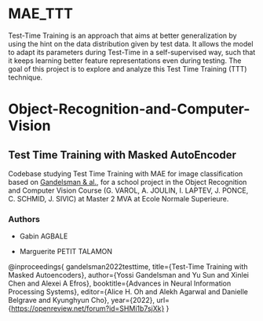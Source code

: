 # MAE_TTT
Test-Time Training is an approach that aims at better generalization by using the hint on the data distribution given by test data. It allows the model to adapt its parameters during Test-Time in a self-supervised way, such that it keeps learning better feature representations even during testing. The goal of this project is to explore and analyze this Test Time Training (TTT) technique.

# Object-Recognition-and-Computer-Vision
## Test Time Training with Masked AutoEncoder

Codebase studying Test Time Training with MAE for image classification based on [Gandelsman & al.](https://arxiv.org/pdf/2209.07522.pdf), for a school project in the Object Recognition and Computer Vision Course (G. VAROL, A. JOULIN, I. LAPTEV, J. PONCE, C. SCHMID, J. SIVIC) at Master 2 MVA at Ecole Normale Superieure. 





### Authors

- Gabin AGBALE

- Marguerite PETIT TALAMON

@inproceedings{
        gandelsman2022testtime,
        title={Test-Time Training with Masked Autoencoders},
        author={Yossi Gandelsman and Yu Sun and Xinlei Chen and Alexei A Efros},
        booktitle={Advances in Neural Information Processing Systems},
        editor={Alice H. Oh and Alekh Agarwal and Danielle Belgrave and Kyunghyun Cho},
        year={2022},
        url={https://openreview.net/forum?id=SHMi1b7sjXk}
}
